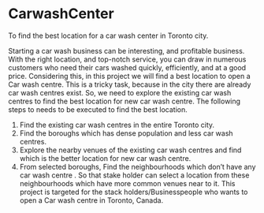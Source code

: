 # CarwashCenter
To find the best location for a car wash center in Toronto city.


Starting a car wash business can be interesting, and profitable business. With the right location, and top-notch service, you can draw in numerous customers who need their cars washed quickly, efficiently, and at a good price. Considering this, in this project we will find a best location to open a Car wash centre.
This is a tricky task, because in the city there are already car wash centres exist. So, we need to explore the existing car wash centres to find the best location for new car wash centre. The following steps to needs to be executed to find the best location.
1.	Find the existing car wash centres in the entire Toronto city.
2.	Find the boroughs which has dense population and less car wash centres.
3.	Explore the nearby venues of the existing car wash centres and find which is the better location for new car wash centre.
4.	From selected boroughs, Find the neighbourhoods which don’t have any car wash centre . So that stake holder can select a location from these neighbourhoods which have more common venues near to it.
This project is targeted for the stack holders/Businesspeople who wants to open a Car wash centre in Toronto, Canada. 

